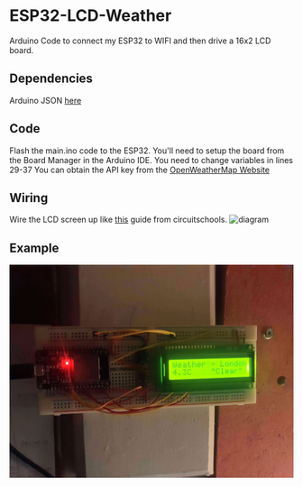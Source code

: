 # ESP32-LCD-Weather
Arduino Code to connect my ESP32 to WIFI and then drive a 16x2 LCD board.

## Dependencies
Arduino JSON [here](https://www.arduino.cc/reference/en/libraries/arduino_json/)

## Code
Flash the main.ino code to the ESP32. You'll need to setup the board from the Board Manager in the Arduino IDE.
You need to change variables in lines 29-37
You can obtain the API key from the [OpenWeatherMap Website](https://openweathermap.org/api)

## Wiring
Wire the LCD screen up like [this](https://www.circuitschools.com/interfacing-16x2-lcd-module-with-esp32-with-and-without-i2c/) guide from circuitschools. 
![diagram](https://www.circuitschools.com/wp-content/uploads/2020/09/Interfacing-16X2-LCD-module-with-ESP-32-without-using-I2C-adapter.webp)

## Example
![image1](/docs/20220121_211039.jpg)